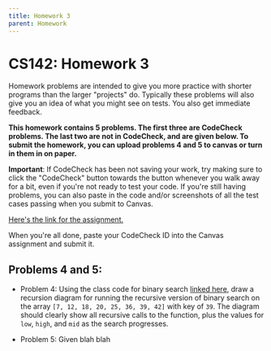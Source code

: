 ```yaml
---
title: Homework 3
parent: Homework
---
```


# CS142: Homework 3

Homework problems are intended to give you more practice with shorter programs than the larger "projects" do.
Typically these problems will also give you an idea of what you might see on tests.  You also get immediate
feedback.

**This homework contains 5 problems.  The first three are CodeCheck problems.  The last two are not in CodeCheck, 
and are given below.  To submit the homework, you can upload problems 4 and 5 to canvas or turn in them in on paper.**

<B>Important</b>: If CodeCheck has been not saving your work, try making sure to click the "CodeCheck" button towards
the button whenever you walk away for a bit, even if you're not ready to test your code.  If you're still having
problems, you can also paste in the code and/or screenshots of all the test cases passing when you submit to Canvas.

[Here's the link for the assignment.](https://codecheck.io/assignment/2111040348ehv4ll73f4cuycdqilsfije64)

When you're all done, paste your CodeCheck ID into the Canvas assignment and submit it.  

## Problems 4 and 5:

- Problem 4:
  Using the class code for binary search [linked here](https://pkirlin.github.io/cs142-f24/lectures/recursion/binsearch-handout.pdf),
  draw a recursion diagram for running the recursive version of binary search on the array `[7, 12, 18, 20, 25, 36, 39, 42]` with
  key of `39`.  The diagram should clearly show all recursive calls to the function, plus the values for `low`, `high`, and `mid`
  as the search progresses.

- Problem 5:
  Given blah blah

